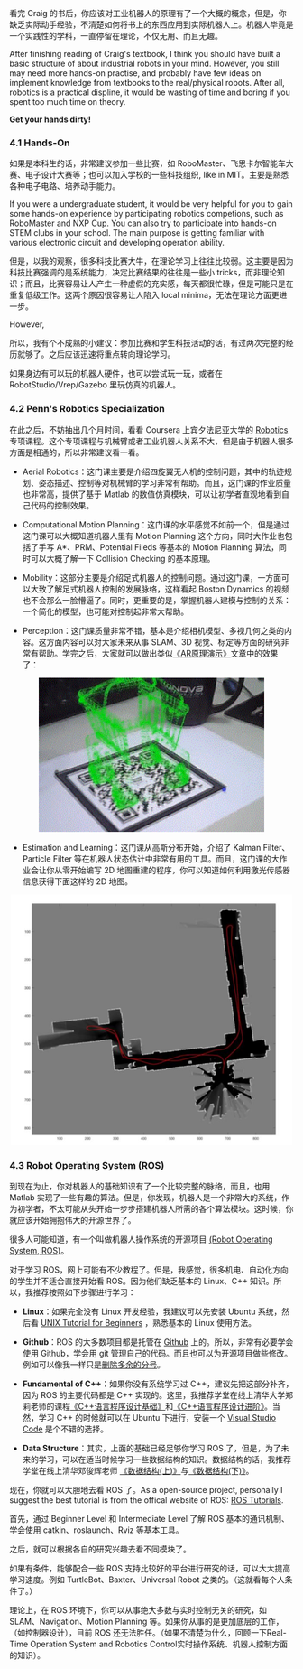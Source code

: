 看完 Craig 的书后，你应该对工业机器人的原理有了一个大概的概念，但是，你缺乏实际动手经验，不清楚如何将书上的东西应用到实际机器人上。机器人毕竟是一个实践性的学科，一直停留在理论，不仅无用、而且无趣。

After finishing reading of Craig's textbook, I think you should have built a basic structure of about industrial robots in your mind. However, you still may need more hands-on practise, and probably have few ideas on implement knowledge from textbooks to the real/physical robots. After all, robotics is a practical displine, it would be wasting of time and boring if you spent too much time on theory. 

**Get your hands dirty!**

### 4.1 Hands-On

如果是本科生的话，非常建议参加一些比赛，如 RoboMaster、飞思卡尔智能车大赛、电子设计大赛等；也可以加入学校的一些科技组织, like in MIT。主要是熟悉各种电子电路、培养动手能力。

If you were a undergraduate student, it would be very helpful for you to gain some hands-on experience by participating robotics competions, such as RoboMaster and NXP Cup. You can also try to participate into hands-on STEM clubs in your school. The main purpose is getting familiar with various electronic circuit and developing operation ability.

但是，以我的观察，很多科技比赛大牛，在理论学习上往往比较弱。这主要是因为科技比赛强调的是系统能力，决定比赛结果的往往是一些小 tricks，而非理论知识；而且，比赛容易让人产生一种虚假的充实感，每天都很忙碌，但是可能只是在重复低级工作。这两个原因很容易让人陷入 local minima，无法在理论方面更进一步。

However, 

所以，我有个不成熟的小建议：参加比赛和学生科技活动的话，有过两次完整的经历就够了。之后应该迅速将重点转向理论学习。

如果身边有可以玩的机器人硬件，也可以尝试玩一玩，或者在 RobotStudio/Vrep/Gazebo 里玩仿真的机器人。

### 4.2 Penn's Robotics Specialization

在此之后，不妨抽出几个月时间，看看 Coursera 上宾夕法尼亚大学的 [Robotics](https://www.coursera.org/specializations/robotics) 专项课程。这个专项课程与机械臂或者工业机器人关系不大，但是由于机器人很多方面是相通的，所以非常建议看一看。

- Aerial Robotics：这门课主要是介绍四旋翼无人机的控制问题，其中的轨迹规划、姿态描述、控制等对机械臂的学习非常有帮助。而且，这门课的作业质量也非常高，提供了基于 Matlab 的数值仿真模块，可以让初学者直观地看到自己代码的控制效果。

- Computational Motion Planning：这门课的水平感觉不如前一个，但是通过这门课可以大概知道机器人里有 Motion Planning 这个方向，同时大作业也包括了手写 A*、PRM、Potential Fileds 等基本的 Motion Planning 算法，同时可以大概了解一下 Collision Checking 的基本原理。

- Mobility：这部分主要是介绍足式机器人的控制问题。通过这门课，一方面可以大致了解足式机器人控制的发展脉络，这样看起 Boston Dynamics 的视频也不会那么一脸懵逼了。同时，更重要的是，掌握机器人建模与控制的关系：一个简化的模型，也可能对控制起非常大帮助。

- Perception：这门课质量非常不错，基本是介绍相机模型、多视几何之类的内容。这方面内容可以对大家未来从事 SLAM、3D 视觉、标定等方面的研究非常有帮助。学完之后，大家就可以做出类似[《AR原理演示》](https://mp.weixin.qq.com/s?__biz=MzA5MDE2MjQ0OQ==&mid=2652786307&idx=1&sn=e71bbca67c7fa69081e863b62b9fd5b4#rd)文章中的效果了：

<p align="center">
  <img width="400" src="../Pics/AR.gif"/>
</p>

- Estimation and Learning：这门课从高斯分布开始，介绍了 Kalman Filter、Particle Filter 等在机器人状态估计中非常有用的工具。而且，这门课的大作业会让你从零开始编写 2D 地图重建的程序，你可以知道如何利用激光传感器信息获得下面这样的 2D 地图。

<p align="center">
  <img width="500" src="../Pics/Mapping.jpg"/>
</p>

### 4.3 Robot Operating System (ROS)

到现在为止，你对机器人的基础知识有了一个比较完整的脉络，而且，也用 Matlab 实现了一些有趣的算法。但是，你发现，机器人是一个非常大的系统，作为初学者，不太可能从头开始一步步搭建机器人所需的各个算法模块。这时候，你就应该开始拥抱伟大的开源世界了。

很多人可能知道，有一个叫做机器人操作系统的开源项目 [(Robot Operating System, ROS)](https://wiki.ros.org/)。

对于学习 ROS，网上可能有不少教程了。但是，我感觉，很多机电、自动化方向的学生并不适合直接开始看 ROS。因为他们缺乏基本的 Linux、C++ 知识。所以，我推荐按照如下步骤进行学习：

- **Linux**：如果完全没有 Linux 开发经验，我建议可以先安装 Ubuntu 系统，然后看 [UNIX Tutorial for Beginners](http://www.ee.surrey.ac.uk/Teaching/Unix/) ，熟悉基本的 Linux 使用方法。

- **Github**：ROS 的大多数项目都是托管在 [Github](https://github.com/) 上的。所以，非常有必要学会使用 Github，学会用 git 管理自己的代码。而且也可以为开源项目做些修改。例如可以像我一样只是[删除多余的分号](https://github.com/stack-of-tasks/pinocchio/pull/672)。

- **Fundamental of C++**：如果你没有系统学习过 C++，建议先把这部分补齐，因为 ROS 的主要代码都是 C++ 实现的。这里，我推荐学堂在线上清华大学郑莉老师的课程[《C++语言程序设计基础》](http://www.xuetangx.com/courses/course-v1:TsinghuaX+00740043X_2015_T2+sp/about)和[《C++语言程序设计进阶》](http://www.xuetangx.com/courses/course-v1:TsinghuaX+00740043_2x_2015_T2+sp/about)。当然，学习 C++ 的时候就可以在 Ubuntu 下进行，安装一个 [Visual Studio Code](https://code.visualstudio.com/) 是个不错的选择。

- **Data Structure**：其实，上面的基础已经足够你学习 ROS 了，但是，为了未来的学习，可以在适当时候学习一些数据结构的知识。数据结构的话，我推荐学堂在线上清华邓俊辉老师 [《数据结构(上)》](http://www.xuetangx.com/courses/course-v1:TsinghuaX+30240184+sp/about)与[《数据结构(下)》](http://www.xuetangx.com/courses/course-v1:TsinghuaX+30240184_2X+sp/about)。

现在，你就可以大胆地去看 ROS 了。As a open-source project, personally I suggest the best tutorial is from the offical website of ROS: [ROS Tutorials](https://wiki.ros.org/ROS/Tutorials).

首先，通过 Beginner Level 和 Intermediate Level 了解 ROS 基本的通讯机制、学会使用 catkin、roslaunch、Rviz 等基本工具。

之后，就可以根据各自的研究兴趣去看不同模块了。

如果有条件，能够配合一些 ROS 支持比较好的平台进行研究的话，可以大大提高学习速度。例如 TurtleBot、Baxter、Universal Robot 之类的。（这就看每个人条件了。）

理论上，在 ROS 环境下，你可以从事绝大多数与实时控制无关的研究，如 SLAM、Navigation、Motion Planning 等。如果你从事的是更加底层的工作，（如控制器设计），目前 ROS 还无法胜任。（如果不清楚为什么，回顾一下Real-Time Operation System and Robotics Control实时操作系统、机器人控制方面的知识）。